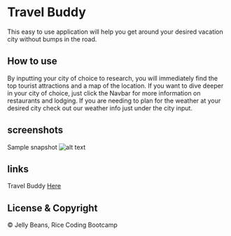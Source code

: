 # Travel Buddy

This easy to use application will help you get around your desired vacation city without bumps in the road.

## How to use

By inputting your city of choice to research, you will immediately find the top tourist attractions and a map of the location. If you want to dive deeper in your city of choice, just click the Navbar for more information on restaurants and lodging. If you are needing to plan for the weather at your desired city check out our weather info just under the city input.

## screenshots

Sample snapshot
![alt text](https://user-images.githubusercontent.com/68169895/90815751-cbf3c380-e2f0-11ea-9c60-78da4e0ead77.png)

## links

Travel Buddy [Here](https://mugen430.github.io/Travel-buddy/)

## License & Copyright

© Jelly Beans, Rice Coding Bootcamp
